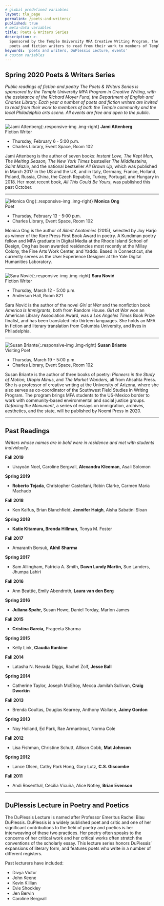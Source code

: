 ```yaml
---
# global predefined variables
layout: tla_page
permalink: /poets-and-writers/
published: true
# meta-data variables
title: Poets & Writers Series
description: >-
  Sponsored by the Temple University MFA Creative Writing Program, the Poets and Writers Series invites
  poets and fiction writers to read from their work to members of Temple community and Philadelphia arts scene.
keywords: 'poets and writers, DuPlessis Lecture, events'
# custom variables
---
```

## Spring 2020 Poets & Writers Series
_Public readings of fiction and poetry_
_The Poets & Writers Series is sponsored by the Temple University MFA Program in Creative Writing, with the assistance of the Richard Moyer Fund, the Department of English and Charles Library. Each year a number of poets and fiction writers are invited to read from their work to members of both the Temple community and the local Philadelphia arts scene. All events are free and open to the public._

___

![Jami Attenberg]({{site.baseurl}}/media/croppedjamieattenberg.png){:.responsive-img .img-right}
**Jami Attenberg**<br/>
Fiction Writer<br/>

- Thursday, February 6 - 5:00 p.m.<br/>
- Charles Library, Event Space, Room 102<br/>

Jami Attenberg is the author of seven books: _Instant Love, The Kept Man, The Melting Season, The New York Times_ bestseller _The Middlesteins, Saint Mazie_, and the national bestseller _All Grown Up_, which was published in March 2017 in the US and the UK, and in Italy, Germany, France, Holland, Poland, Russia, China, the Czech Republic, Turkey, Portugal, and Hungary in 2018. Her most recent book, _All This Could Be Yours_, was published this past October.  

___

![Monica Ong]({{site.baseurl}}/media/croppedmonicaong.jpg){:.responsive-img .img-right}
**Monica Ong**<br/>
Poet<br/>

- Thursday, February 13 - 5:00 p.m.
- Charles Library, Event Space, Room 102<br/>

Monica Ong is the author of _Silent Anatomies_ (2015), selected by Joy Harjo as winner of the Kore Press First Book Award in poetry. A Kundiman poetry fellow and MFA graduate in Digital Media at the Rhode Island School of Design, Ong has been awarded residencies most recently at the Millay Colony, the Fine Arts Work Center, and Yaddo. Based in Connecticut, she currently serves as the User Experience Designer at the Yale Digital Humanities Laboratory. 

___

![Sara Nović]({{site.baseurl}}/media/croppednovic.png){:.responsive-img .img-right}
**Sara Nović**<br/>
Fiction Writer<br/>

- Thursday, March 12 - 5:00 p.m.<br/>
- Anderson Hall, Room 821<br/>

Sara Nović is the author of the novel _Girl at War_ and the nonfiction book _America Is Immigrants_, both from Random House. _Girl at War_ won an American Library Association Award, was a _Los Angeles Times_ Book Prize finalist, and has been translated into thirteen languages. She holds an MFA in fiction and literary translation from Columbia University, and lives in Philadelphia.

___

![Susan Briante]({{site.baseurl}}/media/cropped4susanbriante.png){:.responsive-img .img-right}
**Susan Briante**<br/>
Visiting Poet<br/>

- Thursday, March 19 - 5:00 p.m.<br/>
- Charles Library, Event Space, Room 102<br/>

Susan Briante is the author of three books of poetry: _Pioneers in the Study of Motion, Utopia Minus_, and _The Market Wonders_, all from Ahsahta Press. She is a professor of creative writing at the University of Arizona, where she also serves as co-coordinator of the Southwest Field Studies in Writing Program. The program brings MFA students to the US-Mexico border to work with community-based environmental and social justice groups. _Defacing the Monument_, a series of essays on immigration, archives, aesthetics, and the state, will be published by Noemi Press in 2020. 

___

## Past Readings

_Writers whose names are in bold were in residence and met with students individually._

**Fall 2019**
- Urayoán Noel, Caroline Bergvall, **Alexandra Kleeman**, Asali Solomon

**Spring 2019**
- **Roberto Tejada**, Christopher Castellani, Robin Clarke, Carmen Maria Machado

**Fall 2018**
- Ken Kalfus, Brian Blanchfield, **Jennifer Haigh**, Aisha Sabatini Sloan

**Spring 2018**
- **Katie Kitamura, Brenda Hillman,** Tonya M. Foster

**Fall 2017**
- Amaranth Borsuk, **Akhil Sharma**

**Spring 2017**
- Sam Allingham, Patricia A. Smith, **Dawn Lundy Martin,** Sue Landers, Jhumpa Lahiri

**Fall 2016**
- Ann Beattie, Emily Abendroth, **Laura van den Berg**

**Spring 2016**
- **Juliana Spahr,** Susan Howe, Daniel Torday, Marlon James

**Fall 2015**
- **Cristina García,** Prageeta Sharma

**Spring 2015**
- Kelly Link, **Claudia Rankine**

**Fall 2014**
- Latasha N. Nevada Diggs, Rachel Zolf, **Jesse Ball**

**Spring 2014**
- Catherine Taylor, Joseph McElroy, Mecca Jamilah Sullivan, **Craig Dworkin**

**Fall 2013**
- Brenda Coultas, Douglas Kearney, Anthony Wallace, **Jaimy Gordon**

**Spring 2013**
- Noy Holland, Ed Park, Rae Armantrout, Norma Cole

**Fall 2012**
- Lisa Fishman, Christine Schutt, Allison Cobb, **Mat Johnson**

**Spring 2012**
- Lance Olsen, Cathy Park Hong, Gary Lutz, **C.S. Giscombe**

**Fall 2011**
- Andi Rosenthal, Cecilia Vicuña, Alice Notley, **Brian Evenson**

___

## DuPlessis Lecture in Poetry and Poetics
The DuPlessis Lecture is named after Professor Emeritus Rachel Blau DuPlessis. DuPlessis is a widely published poet and critic and one of her significant contributions to the field of poetry and poetics is her interweaving of these two practices. Her poetry often speaks to the concerns of her critical work and her critical works often stretch the conventions of the scholarly essay. This lecture series honors DuPlessis’ expansions of literary form, and features poets who write in a number of different registers.

Past lecturers have included:
- Divya Victor
- John Keene
- Kevin Killian
- Evie Shockley
- Jen Bervin
- Caroline Bergvall
